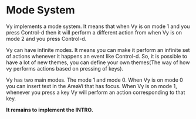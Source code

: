 
Mode System
===========

Vy implements a mode system. It means that when Vy is on mode 1 and you press 
Control-d then it will perform a different action from when Vy is on mode 2 and
you press Control-d.

Vy can have infinite modes. It means you can make it perform an infinite set of actions
whenever it happens an event like Control-d. So, it is possible to have a lot of new themes,
you can define your own themes(The way of how vy performs actions based on pressing of keys).

Vy has two main modes. The mode 1 and mode 0.
When Vy is on mode 0 you can insert text in the AreaVi that has focus.
When Vy is on mode 1, whenever you press a key Vy will perform an action corresponding to that key.


**It remains to implement the INTRO.**




